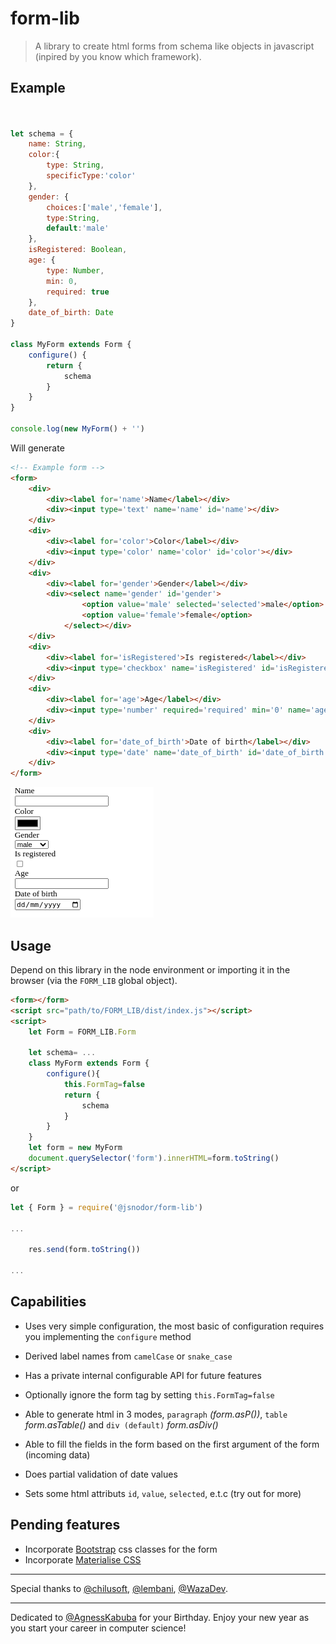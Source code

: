 # form-lib

> A library to create html forms from schema like objects in javascript (inpired by you know which framework).

## Example

```js


let schema = {
    name: String,
    color:{
        type: String,
        specificType:'color'
    },
    gender: {
        choices:['male','female'],
        type:String,
        default:'male'
    },
    isRegistered: Boolean,
    age: {
        type: Number,
        min: 0,
        required: true
    },
    date_of_birth: Date
}

class MyForm extends Form {
    configure() {
        return {
            schema
        }
    }
}

console.log(new MyForm() + '')

```

Will generate

```html
<!-- Example form -->
<form>
    <div>
        <div><label for='name'>Name</label></div>
        <div><input type='text' name='name' id='name'></div>
    </div>
    <div>
        <div><label for='color'>Color</label></div>
        <div><input type='color' name='color' id='color'></div>
    </div>
    <div>
        <div><label for='gender'>Gender</label></div>
        <div><select name='gender' id='gender'>
                <option value='male' selected='selected'>male</option>
                <option value='female'>female</option>
            </select></div>
    </div>
    <div>
        <div><label for='isRegistered'>Is registered</label></div>
        <div><input type='checkbox' name='isRegistered' id='isRegistered'></div>
    </div>
    <div>
        <div><label for='age'>Age</label></div>
        <div><input type='number' required='required' min='0' name='age' id='age'></div>
    </div>
    <div>
        <div><label for='date_of_birth'>Date of birth</label></div>
        <div><input type='date' name='date_of_birth' id='date_of_birth'></div>
    </div>
</form>
```
![image preview](./examples/preview.png)

## Usage

Depend on this library in the node environment or importing it in the browser (via the `FORM_LIB` global object).

```html
<form></form>
<script src="path/to/FORM_LIB/dist/index.js"></script>
<script>
    let Form = FORM_LIB.Form

    let schema= ...
    class MyForm extends Form {
        configure(){
            this.FormTag=false
            return {
                schema
            }
        }
    }
    let form = new MyForm
    document.querySelector('form').innerHTML=form.toString()
</script>
```

or

```js
let { Form } = require('@jsnodor/form-lib')

...

    res.send(form.toString())

...
```

## Capabilities

- Uses very simple configuration, the most basic of configuration requires you implementing the `configure` method

- Derived label names from `camelCase` or `snake_case`

- Has a private internal configurable API for future features

- Optionally ignore the form tag by setting `this.FormTag=false`

- Able to generate html in 3 modes, `paragraph` *(form.asP())*, `table` *form.asTable()* and `div (default)` *form.asDiv()*

- Able to fill the fields in the form based on the first argument of the form (incoming data)

- Does partial validation of date values

- Sets some html attributs `id`, `value`, `selected`, e.t.c (try out for more)

## Pending features

- Incorporate [Bootstrap](https://getbootstrap.com/docs/5.0/getting-started/introduction/) css classes for the form 
- Incorporate [Materialise CSS](https://materializecss.com/)

---
Special thanks to [@chilusoft](https://github.com/chilusoft), [@lembani](https://github.com/lembani), [@WazaDev](https://github.com/wazabanda).

---
Dedicated to [@AgnessKabuba](https://github.com/agnessmutentwa) for your Birthday. Enjoy your new year as you start your career in computer science!
